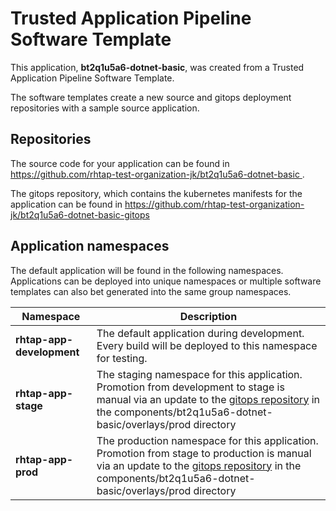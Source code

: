 # Trusted Application Pipeline Software Template

This application, **bt2q1u5a6-dotnet-basic**, was created from a Trusted Application Pipeline Software Template.

The software templates create a new source and gitops deployment repositories with a sample source application. 

## Repositories

The source code for your application can be found in [https://github.com/rhtap-test-organization-jk/bt2q1u5a6-dotnet-basic ](https://github.com/rhtap-test-organization-jk/bt2q1u5a6-dotnet-basic ).
 
The gitops repository, which contains the kubernetes manifests for the application can be found in 
[https://github.com/rhtap-test-organization-jk/bt2q1u5a6-dotnet-basic-gitops ](https://github.com/rhtap-test-organization-jk/bt2q1u5a6-dotnet-basic-gitops ) 

## Application namespaces 

The default application will be found in the following namespaces. Applications can be deployed into unique namespaces or multiple software templates can also bet generated into the same group namespaces.  

|  Namespace   |  Description   |  
| -------- | -------- |   
| **rhtap-app-development** | The default application during development. Every build will be deployed to this namespace for testing. | 
| **rhtap-app-stage** | The staging namespace for this application. Promotion from development to stage is manual via an update to the [gitops repository](https://github.com/rhtap-test-organization-jk/bt2q1u5a6-dotnet-basic-gitops ) in the components/bt2q1u5a6-dotnet-basic/overlays/prod directory |  
| **rhtap-app-prod** | The production namespace for this application. Promotion from stage to production is manual via an update to the [gitops repository](https://github.com/rhtap-test-organization-jk/bt2q1u5a6-dotnet-basic-gitops ) in the components/bt2q1u5a6-dotnet-basic/overlays/prod directory | 